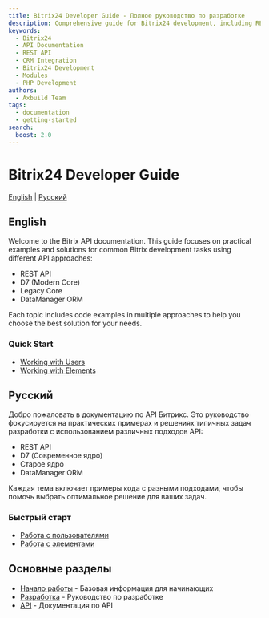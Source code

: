 ```yaml
---
title: Bitrix24 Developer Guide - Полное руководство по разработке
description: Comprehensive guide for Bitrix24 development, including REST API, modules, integration methods and best practices
keywords:
  - Bitrix24
  - API Documentation
  - REST API
  - CRM Integration
  - Bitrix24 Development
  - Modules
  - PHP Development
authors:
  - Axbuild Team
tags:
  - documentation
  - getting-started
search:
  boost: 2.0
---
```


# Bitrix24 Developer Guide

[English](#english) | [Русский](#russian)

## English

Welcome to the Bitrix API documentation. This guide focuses on practical examples and solutions for common Bitrix development tasks using different API approaches:

- REST API
- D7 (Modern Core)
- Legacy Core
- DataManager ORM 

Each topic includes code examples in multiple approaches to help you choose the best solution for your needs.

### Quick Start
- [Working with Users](api/users/index.md)
- [Working with Elements](api/elements/index.md)

## Русский

Добро пожаловать в документацию по API Битрикс. Это руководство фокусируется на практических примерах и решениях типичных задач разработки с использованием различных подходов API:

- REST API
- D7 (Современное ядро)
- Старое ядро
- DataManager ORM

Каждая тема включает примеры кода с разными подходами, чтобы помочь выбрать оптимальное решение для ваших задач.

### Быстрый старт
- [Работа с пользователями](api/users/index.md)
- [Работа с элементами](api/elements/index.md)

## Основные разделы

- [Начало работы](getting-started/index.md) - Базовая информация для начинающих
- [Разработка](development/index.md) - Руководство по разработке
- [API](api/index.md) - Документация по API